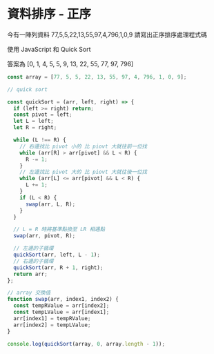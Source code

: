 # 資料排序 - 正序

今有一陣列資料 77,5,5,22,13,55,97,4,796,1,0,9 請寫出正序排序處理程式碼

使用 JavaScript 和 Quick Sort

答案為 [0, 1,  4,  5,  5, 9,  13, 22, 55, 77, 97, 796]

```js
const array = [77, 5, 5, 22, 13, 55, 97, 4, 796, 1, 0, 9];

// quick sort

const quickSort = (arr, left, right) => {
  if (left >= right) return;
  const pivot = left;
  let L = left;
  let R = right;

  while (L !== R) {
    // 右邊找比 pivot 小的 比 piovt 大就往前一位找
    while (arr[R] > arr[pivot] && L < R) {
      R -= 1;
    }
    // 左邊找比 pivot 大的 比 piovt 大就往後一位找
    while (arr[L] <= arr[pivot] && L < R) {
      L += 1;
    }
    if (L < R) {
      swap(arr, L, R);
    }
  }

  // L = R 時將基準點換至 LR 相遇點
  swap(arr, pivot, R);

  // 左邊的子循環
  quickSort(arr, left, L - 1);
  // 右邊的子循環
  quickSort(arr, R + 1, right);
  return arr;
};

// array 交換值
function swap(arr, index1, index2) {
  const tempRValue = arr[index2];
  const tempLValue = arr[index1];
  arr[index1] = tempRValue;
  arr[index2] = tempLValue;
}

console.log(quickSort(array, 0, array.length - 1));
```

